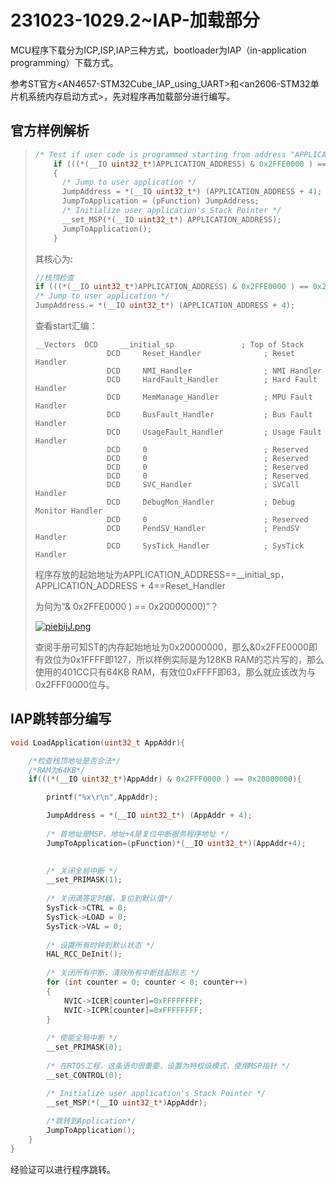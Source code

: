 # 231023-1029.2~IAP-加载部分

MCU程序下载分为ICP,ISP,IAP三种方式，bootloader为IAP（in-application programming）下载方式。

参考ST官方<AN4657-STM32Cube_IAP_using_UART>和<an2606-STM32单片机系统内存启动方式>，先对程序再加载部分进行编写。

## 官方样例解析

> ```c
> /* Test if user code is programmed starting from address "APPLICATION_ADDRESS" */
>     if (((*(__IO uint32_t*)APPLICATION_ADDRESS) & 0x2FFE0000 ) == 0x20000000)
>     {
>       /* Jump to user application */
>       JumpAddress = *(__IO uint32_t*) (APPLICATION_ADDRESS + 4);
>       JumpToApplication = (pFunction) JumpAddress;
>       /* Initialize user application's Stack Pointer */
>       __set_MSP(*(__IO uint32_t*) APPLICATION_ADDRESS);
>       JumpToApplication();
>     }
> ```
>
> 其核心为:
>
> ```c
> //栈顶检查
> if (((*(__IO uint32_t*)APPLICATION_ADDRESS) & 0x2FFE0000 ) == 0x20000000);
> /* Jump to user application */
> JumpAddress = *(__IO uint32_t*) (APPLICATION_ADDRESS + 4);
> ```
>
> 查看start汇编：
>
> ```assembly
> __Vectors	 DCD     __initial_sp               ; Top of Stack
>                 DCD     Reset_Handler              ; Reset Handler
>                 DCD     NMI_Handler                ; NMI Handler
>                 DCD     HardFault_Handler          ; Hard Fault Handler
>                 DCD     MemManage_Handler          ; MPU Fault Handler
>                 DCD     BusFault_Handler           ; Bus Fault Handler
>                 DCD     UsageFault_Handler         ; Usage Fault Handler
>                 DCD     0                          ; Reserved
>                 DCD     0                          ; Reserved
>                 DCD     0                          ; Reserved
>                 DCD     0                          ; Reserved
>                 DCD     SVC_Handler                ; SVCall Handler
>                 DCD     DebugMon_Handler           ; Debug Monitor Handler
>                 DCD     0                          ; Reserved
>                 DCD     PendSV_Handler             ; PendSV Handler
>                 DCD     SysTick_Handler            ; SysTick Handler
> ```
>
> 程序存放的起始地址为APPLICATION_ADDRESS==__initial_sp，APPLICATION_ADDRESS + 4==Reset_Handler
>
> 为何为“& 0x2FFE0000 ) == 0x20000000)”？
>
> [![piebijJ.png](https://z1.ax1x.com/2023/10/29/piebijJ.png)](https://imgse.com/i/piebijJ)
>
> 查阅手册可知ST的内存起始地址为0x20000000，那么&0x2FFE0000即有效位为0x1FFFF即127，所以样例实际是为128KB RAM的芯片写的，那么使用的401CC只有64KB RAM，有效位0xFFFF即63，那么就应该改为与0x2FFF0000位与。

## IAP跳转部分编写

```c
void LoadApplication(uint32_t AppAddr){

    /*检查栈顶地址是否合法*/
    /*RAM为64KB*/
	if(((*(__IO uint32_t*)AppAddr) & 0x2FFF0000 ) == 0x20000000){

        printf("%x\r\n",AppAddr);

        JumpAddress = *(__IO uint32_t*) (AppAddr + 4);
        
        /* 首地址是MSP，地址+4是复位中断服务程序地址 */
		JumpToApplication=(pFunction)*(__IO uint32_t*)(AppAddr+4);

            
        /* 关闭全局中断 */
        __set_PRIMASK(1);
                 
        /* 关闭滴答定时器，复位到默认值*/
        SysTick->CTRL = 0;
        SysTick->LOAD = 0;
        SysTick->VAL = 0;
        
        /* 设置所有时钟到默认状态 */
        HAL_RCC_DeInit();
        
        /* 关闭所有中断，清除所有中断挂起标志 */  
        for (int counter = 0; counter < 8; counter++)
        {
            NVIC->ICER[counter]=0xFFFFFFFF;
            NVIC->ICPR[counter]=0xFFFFFFFF;
        }
        
        /* 使能全局中断 */ 
        __set_PRIMASK(0);
        
        /* 在RTOS工程，这条语句很重要，设置为特权级模式，使用MSP指针 */
        __set_CONTROL(0);

        /* Initialize user application's Stack Pointer */
        __set_MSP(*(__IO uint32_t*)AppAddr);
        
        /*跳转到Application*/
		JumpToApplication();
	}
}
```

经验证可以进行程序跳转。
